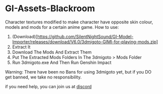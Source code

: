 # GI-Assets-Blackroom
Character textures modified to make character have opposite skin colour, models and mods for a certain anime game.
How to use:
1) (Download)[https://github.com/SilentNightSound/GI-Model-Importer/releases/download/V6.0/3dmigoto-GIMI-for-playing-mods.zip]
2) Extract It
3) Download The Mods And Extract Them
4) Put The Extracted Mods Folders In The 3dmigoto > Mods Folder
5) Run 3dmigoto.exe And Then Run Genshin Impact

Warning: There have been no Bans for using 3dmigoto yet, but if you DO get banned, we take no responsibility.

if you need help, you can join us at [discord](https://discord.gg/agmg)
